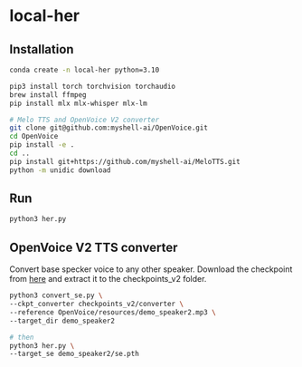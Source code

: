 # local-her


## Installation

```bash
conda create -n local-her python=3.10

pip3 install torch torchvision torchaudio
brew install ffmpeg
pip install mlx mlx-whisper mlx-lm

# Melo TTS and OpenVoice V2 converter
git clone git@github.com:myshell-ai/OpenVoice.git
cd OpenVoice
pip install -e .
cd ..
pip install git+https://github.com/myshell-ai/MeloTTS.git
python -m unidic download
```
## Run

```bash
python3 her.py
```

## OpenVoice V2 TTS converter
Convert base specker voice to any other speaker.
Download the checkpoint from [here](https://myshell-public-repo-host.s3.amazonaws.com/openvoice/checkpoints_v2_0417.zip) and extract it to the checkpoints_v2 folder.

```bash
python3 convert_se.py \
--ckpt_converter checkpoints_v2/converter \
--reference OpenVoice/resources/demo_speaker2.mp3 \
--target_dir demo_speaker2

# then
python3 her.py \
--target_se demo_speaker2/se.pth
```

